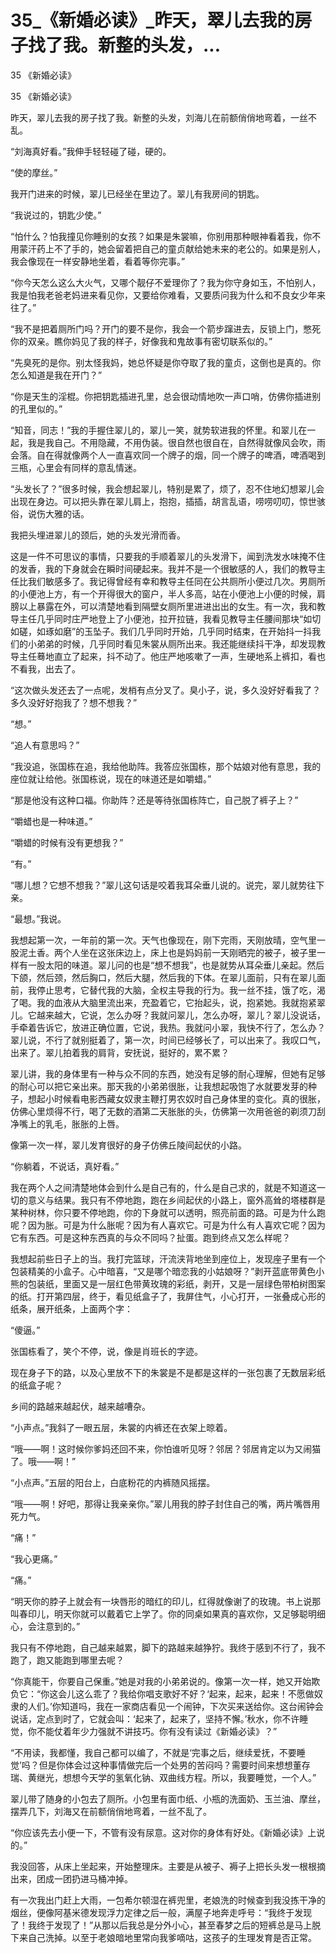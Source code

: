 # 35_《新婚必读》_昨天，翠儿去我的房子找了我。新整的头发，...

35 《新婚必读》

35 《新婚必读》

昨天，翠儿去我的房子找了我。新整的头发，刘海儿在前额俏俏地弯着，一丝不乱。

“刘海真好看。”我伸手轻轻碰了碰，硬的。

“使的摩丝。”

我开门进来的时候，翠儿已经坐在里边了。翠儿有我房间的钥匙。

“我说过的，钥匙少使。”

“怕什么？怕我撞见你睡别的女孩？如果是朱裳嘛，你别用那种眼神看着我，你不用蒙汗药上不了手的，她会留着把自己的童贞献给她未来的老公的。如果是别人，我会像现在一样安静地坐着，看着等你完事。”

“你今天怎么这么大火气，又哪个靓仔不爱理你了？我为你守身如玉，不怕别人，我是怕我老爸老妈进来看见你，又要给你难看，又要质问我为什么和不良女少年来往了。”

“我不是把着厕所门吗？开门的要不是你，我会一个箭步蹿进去，反锁上门，憋死你的双亲。瞧你妈见了我的样子，好像我和鬼故事有密切联系似的。”

“先臭死的是你。别太怪我妈，她总怀疑是你夺取了我的童贞，这倒也是真的。你怎么知道是我在开门？”

“你是天生的淫棍。你把钥匙插进孔里，总会很动情地吹一声口哨，仿佛你插进别的孔里似的。”

“知音，同志！”我的手握住翠儿的，翠儿一笑，就势软进我的怀里。和翠儿在一起，我是我自己。不用隐藏，不用伪装。很自然也很自在，自然得就像风会吹，雨会落。自在得就像两个人一直喜欢同一个牌子的烟，同一个牌子的啤酒，啤酒喝到三瓶，心里会有同样的意乱情迷。

“头发长了？”很多时候，我会想起翠儿，特别是累了，烦了，忍不住地幻想翠儿会出现在身边。可以把头靠在翠儿肩上，抱抱，插插，胡言乱语，唠唠叨叨，惊世骇俗，说伤大雅的话。

我把头埋进翠儿的颈后，她的头发光滑而香。

这是一件不可思议的事情，只要我的手顺着翠儿的头发滑下，闻到洗发水味掩不住的发香，我的下身就会在瞬时间硬起来。我并不是一个很敏感的人，我们的教导主任比我们敏感多了。我记得曾经有幸和教导主任同在公共厕所小便过几次。男厕所的小便池上方，有一个开得很大的窗户，半人多高，站在小便池上小便的时候，肩膀以上暴露在外，可以清楚地看到隔壁女厕所里进进出出的女生。有一次，我和教导主任几乎同时庄严地登上了小便池，拉开拉链，我看见教导主任腰间那块“如切如磋，如琢如磨”的玉坠子。我们几乎同时开始，几乎同时结束，在开始抖一抖我们的小弟弟的时候，几乎同时看见朱裳从厕所出来。我还能继续抖干净，却发现教导主任蓦地直立了起来，抖不动了。他庄严地咳嗽了一声，生硬地系上裤扣，看也不看我，出去了。

“这次做头发还去了一点呢，发梢有点分叉了。臭小子，说，多久没好好看我了？多久没好好抱我了？想不想我？”

“想。”

“追人有意思吗？”

“我没追，张国栋在追，我给他助阵。我答应张国栋，那个姑娘对他有意思，我的座位就让给他。张国栋说，现在的味道还是如嚼蜡。”

“那是他没有这种口福。你助阵？还是等待张国栋阵亡，自己脱了裤子上？”

“嚼蜡也是一种味道。”

“嚼蜡的时候有没有更想我？”

“有。”

“哪儿想？它想不想我？”翠儿这句话是咬着我耳朵垂儿说的。说完，翠儿就势往下亲。

“最想。”我说。

我想起第一次，一年前的第一次。天气也像现在，刚下完雨，天刚放晴，空气里一股泥土香。两个人坐在这张床边上，床上也是妈妈前一天刚晒完的被子，被子里一样有一股太阳的味道。翠儿问的也是“想不想我”，也是就势从耳朵垂儿亲起。然后下颌，然后颈，然后胸口，然后大腿，然后我的下体。在翠儿面前，只有在翠儿面前，我停止思考，它替代我的大脑，全权主导我的行为。我一丝不挂，饿了吃，渴了喝。我的血液从大脑里流出来，充盈着它，它抬起头，说，抱紧她。我就抱紧翠儿。它越来越大，它说，怎么办呀？我就问翠儿，怎么办呀，翠儿？翠儿没说话，手牵着告诉它，放进正确位置，它说，我热。我就问小翠，我快不行了，怎么办？翠儿说，不行了就别挺着了，第一次，时间已经够长了，可以出来了。我叹口气，出来了。翠儿拍着我的肩背，安抚说，挺好的，累不累？

翠儿讲，我的身体里有一种与众不同的东西，她没有足够的耐心理解，但她有足够的耐心可以把它亲出来。那天我的小弟弟很胀，让我想起吸饱了水就要发芽的种子，想起小时候看电影西藏女奴隶主鞭打男农奴时自己身体里的变化。真的很胀，仿佛心里烦得不行，喝了无数的酒第二天胀胀的头，仿佛第一次用爸爸的剃须刀刮净嘴上的乳毛，胀胀的上唇。

像第一次一样，翠儿发育很好的身子仿佛丘陵间起伏的小路。

“你躺着，不说话，真好看。”

我在两个人之间清楚地体会到什么是自己有的，什么是自己求的，就是不知道这一切的意义与结果。我只有不停地跑，跑在乡间起伏的小路上，窗外高耸的塔楼群是某种树林，你只要不停地跑，你的下身就可以透明，照亮前面的路。可是为什么跑呢？因为胀。可是为什么胀呢？因为有人喜欢它。可是为什么有人喜欢它呢？因为它有东西。可是这种东西真的与众不同吗？扯蛋。跑到终点又怎么样呢？

我想起前些日子上的当。我打完篮球，汗流浃背地坐到座位上，发现座子里有一个包装精美的小盒子。心中暗喜，“又是哪个暗恋我的小姑娘呀？”剥开蓝底带黄色小熊的包装纸，里面又是一层红色带黄玫瑰的彩纸，剥开，又是一层绿色带柏树图案的纸。打开第四层，终于，看见纸盒子了，我屏住气，小心打开，一张叠成心形的纸条，展开纸条，上面两个字：

“傻逼。”

张国栋看了，笑个不停，说，像是肖班长的字迹。

现在身子下的路，以及心里放不下的朱裳是不是都是这样的一张包裹了无数层彩纸的纸盒子呢？

乡间的路越来越起伏，越来越嘈杂。

“小声点。”我斜了一眼五层，朱裳的内裤还在衣架上晾着。

“哦——啊！这时候你爹妈还回不来，你怕谁听见呀？邻居？邻居肯定以为又闹猫了。哦——啊！”

“小点声。”五层的阳台上，白底粉花的内裤随风摇摆。

“哦——啊！好吧，那得让我亲亲你。”翠儿用我的脖子封住自己的嘴，两片嘴唇用死力气。

“痛！”

“我心更痛。”

“痛。”

“明天你的脖子上就会有一块唇形的暗红的印儿，红得就像谢了的玫瑰。书上说那叫春印儿，明天你就可以戴着它上学了。你的同桌如果真的喜欢你，又足够聪明细心，会注意到的。”

我只有不停地跑，自己越来越累，脚下的路越来越狰狞。我终于感到不行了，我不跑了，跑又能跑到哪里去呢？

“你真能干，你要自己保重。”她是对我的小弟弟说的。像第一次一样，她又开始欺负它：“你这会儿这么乖了？我给你唱支歌好不好？‘起来，起来，起来！不愿做奴隶的人们。’你知道吗，我在一家商店看见一个闹钟，下次买来送给你。这台闹钟会说话，定点到时了，它就会叫：‘起来了，起来了，坚持不懈。’秋水，你不许睡觉，你不能仗着年少力强就不讲技巧。你有没有读过《新婚必读》？”

“不用读，我都懂，我自己都可以编了，不就是‘完事之后，继续爱抚，不要睡觉’吗？但是你体会过这种事情做完后一个处男的苦闷吗？需要时间来想想董存瑞、黄继光，想想今天学的氢氧化钠、双曲线方程。所以，我要睡觉，一个人。”

翠儿带了随身的小包去了厕所。小包里有面巾纸、小瓶的洗面奶、玉兰油、摩丝，摆弄几下，刘海又在前额俏俏地弯着，一丝不乱了。

“你应该先去小便一下，不管有没有尿意。这对你的身体有好处。《新婚必读》上说的。”

我没回答，从床上坐起来，开始整理床。主要是从被子、褥子上把长头发一根根摘出来，团成一团扔进马桶冲掉。

有一次我出门赶上大雨，一包希尔顿湿在裤兜里，老娘洗的时候查到我没拣干净的烟丝，便像阿基米德发现浮力定律之后一般，满屋子地奔走呼号：“我终于发现了！我终于发现了！”从那以后我总是分外小心，甚至春梦之后的短裤总是马上脱下来自己洗掉。以至于老娘暗地里常向我爹嘀咕，这孩子的生理发育是否正常。